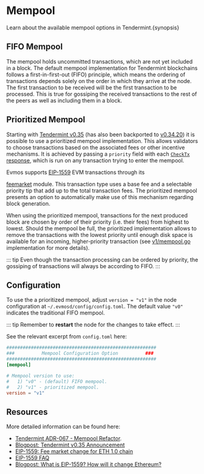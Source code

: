 <!--
order: 5
-->

# Mempool

Learn about the available mempool options in Tendermint.{synopsis}

## FIFO Mempool

The mempool holds uncommitted transactions, which are not yet included in a
block. The default mempool implementation for Tendermint blockchains follows a
first-in-first-out (FIFO) principle, which means the ordering of transactions
depends solely on the order in which they arrive at the node. The first
transaction to be received will be the first transaction to be processed. This
is true for gossiping the received transactions to the rest of the peers as well
as including them in a block.

## Prioritized Mempool

Starting with
[Tendermint v0.35](https://github.com/tendermint/tendermint/blob/v0.35.0/CHANGELOG.md)
(has also been backported to
[v0.34.20](https://github.com/tendermint/tendermint/blob/17c94bb0dcb354c57f49cdcd1e62f4742752c803/UPGRADING.md?plain=1#L54))
it is possible to use a prioritized mempool implementation. This allows
validators to choose transactions based on the associated fees or other
incentive mechanisms. It is achieved by passing a `priority` field with each
[`CheckTx` response](https://github.com/tendermint/tendermint/blob/17c94bb0dcb354c57f49cdcd1e62f4742752c803/proto/tendermint/abci/types.proto#L234),
which is run on any transaction trying to enter the mempool.

Evmos supports
[EIP-1559](https://eips.ethereum.org/EIPS/eip-1559#simple-summary) EVM
transactions through its

<!-- markdown-link-check-disable-next-line -->

[feemarket](../../modules/feemarket/01\_concepts.md) module. This transaction
type uses a base fee and a selectable priority tip that add up to the total
transaction fees. The prioritized mempool presents an option to automatically
make use of this mechanism regarding block generation.

When using the prioritized mempool, transactions for the next produced block are
chosen by order of their priority (i.e. their fees) from highest to lowest.
Should the mempool be full, the prioritized implementation allows to remove the
transactions with the lowest priority until enough disk space is available for
an incoming, higher-priority transaction (see
[v1/mempool.go](https://github.com/tendermint/tendermint/blob/17c94bb0dcb354c57f49cdcd1e62f4742752c803/mempool/v1/mempool.go#L505C2-L576)
implementation for more details).

::: tip Even though the transaction processing can be ordered by priority, the
gossiping of transactions will always be according to FIFO. :::

## Configuration

To use the a prioritized mempool, adjust `version = "v1"` in the node
configuration at `~/.evmosd/config/config.toml`. The default value `"v0"`
indicates the traditional FIFO mempool.

::: tip Remember to **restart** the node for the changes to take effect. :::

See the relevant excerpt from `config.toml` here:

```toml
#######################################################
###          Mempool Configuration Option          ###
#######################################################
[mempool]

# Mempool version to use:
#   1) "v0" - (default) FIFO mempool.
#   2) "v1" - prioritized mempool.
version = "v1"
```

## Resources

More detailed information can be found here:

- [Tendermint ADR-067 - Mempool Refactor](https://github.com/tendermint/tendermint/blob/main/docs/architecture/adr-067-mempool-refactor.md).
- [Blogpost: Tendermint v0.35 Announcement](https://medium.com/tendermint/tendermint-v0-35-introduces-prioritized-mempool-a-makeover-to-the-peer-to-peer-network-more-61eea6ec572d)
- [EIP-1559: Fee market change for ETH 1.0 chain](https://eips.ethereum.org/EIPS/eip-1559)
- [EIP-1559 FAQ](https://notes.ethereum.org/@vbuterin/eip-1559-faq)
- [Blogpost: What is EIP-1559? How will it change Ethereum?](https://consensys.net/blog/quorum/what-is-eip-1559-how-will-it-change-ethereum/)
